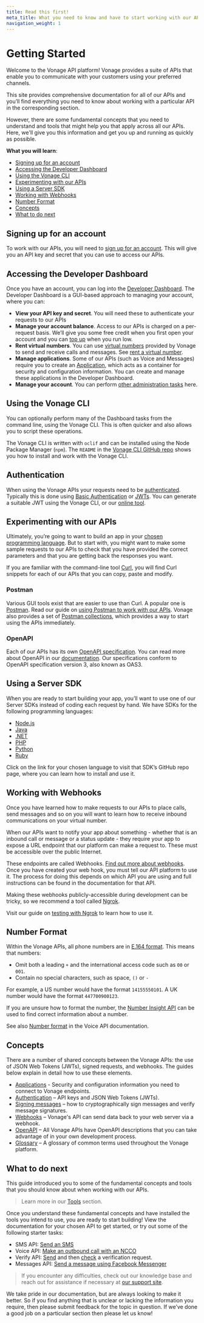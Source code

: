 ```yaml
---
title: Read this first!
meta_title: What you need to know and have to start working with our APIs
navigation_weight: 1
---
```


# Getting Started

Welcome to the Vonage API platform! Vonage provides a suite of APIs that enable you to communicate with your customers using your preferred channels. 

This site provides comprehensive documentation for all of our APIs and you’ll find everything you need to know about working with a particular API in the corresponding section.

However, there are some fundamental concepts that you need to understand and tools that might help you that apply across all our APIs. Here, we'll give you this information and get you up and running as quickly as possible.

**What you will learn**:

- [Signing up for an account](#signing-up-for-an-account)
- [Accessing the Developer Dashboard](#accessing-the-developer-dashboard)
- [Using the Vonage CLI](#using-the-vonage-cli)
- [Experimenting with our APIs](#experimenting-with-our-apis)
- [Using a Server SDK](#using-a-server-sdk)
- [Working with Webhooks](#working-with-webhooks)
- [Number Format](#number-format)
- [Concepts](#concepts)
- [What to do next](#what-to-do-next)

## Signing up for an account

To work with our APIs, you will need to [sign up for an account](/account/guides/dashboard-management#create-and-configure-a-nexmo-account). This will give you an API key and secret that you can use to access our APIs.

## Accessing the Developer Dashboard

Once you have an account, you can log into the [Developer Dashboard](/account/guides/dashboard-management#using-the-nexmo-dashboard-for-account-management). The Developer Dashboard is a GUI-based approach to managing your account, where you can:

* **View your API key and secret**. You will need these to authenticate your requests to our APIs
* **Manage your account balance**. Access to our APIs is charged on a  per-request basis. We’ll give you some free credit when you first open your account and you can [top up](/numbers/guides/payments) when you run low.
* **Rent virtual numbers**. You can use [virtual numbers](/getting-started/concepts/glossary#virtual-number) provided by Vonage to send and receive calls and messages. See [rent a virtual number](/numbers/guides/number-management#rent-a-virtual-number).
* **Manage applications**. Some of our APIs (such as Voice and Messages) require you to create an [Application](/application/overview), which acts as a container for security and configuration information. You can create and manage these applications in the Developer Dashboard.
* **Manage your account**. You can perform [other administration tasks](/account/guides/dashboard-management) here.

## Using the Vonage CLI

You can optionally perform many of the Dashboard tasks from the command line, using the Vonage CLI. This is often quicker and also allows you to script these operations.

The Vonage CLI is written with `oclif` and can be installed using the Node Package Manager (`npm`). The `README` in the [Vonage CLI GitHub repo](https://github.com/Vonage/vonage-cli) shows you how to install and work with the Vonage CLI.

## Authentication

When using the Vonage APIs your requests need to be [authenticated](/getting-started/concepts/authentication). Typically this is done using [Basic Authentication](/getting-started/concepts/authentication#basic-authentication) or [JWTs](/getting-started/concepts/authentication#json-web-tokens). You can generate a suitable JWT using the Vonage CLI, or our [online tool](/jwt).

## Experimenting with our APIs

Ultimately, you’re going to want to build an app in your [chosen programming language](#using-a-server-sdk). But to start with, you might want to make some sample requests to our APIs to check that you have provided the correct parameters and that you are getting back the responses you want.

If you are familiar with the command-line tool [Curl](https://curl.haxx.se/), you will find Curl snippets for each of our APIs that you can copy, paste and modify.

### Postman

Various GUI tools exist that are easier to use than Curl. A popular one is [Postman](https://www.postman.com/). Read our guide on [using Postman to work with our APIs](/getting-started/tools/postman). Vonage also provides a set of [Postman collections](/getting-started/concepts/openapi#postman-collections), which provides a way to start using the APIs immediately.

### OpenAPI

Each of our APIs has its own [OpenAPI specification](/api). You can read more about OpenAPI in our [documentation](/getting-started/concepts/openapi). Our specifications conform to OpenAPI specification version 3, also known as OAS3.

## Using a Server SDK

When you are ready to start building your app, you’ll want to use one of our Server SDKs instead of coding each request by hand. We have SDKs for the following programming languages:

- [Node.js](https://github.com/Vonage/vonage-node-sdk)
- [Java](https://github.com/Vonage/vonage-java-sdk)
- [.NET](https://github.com/Vonage/vonage-dotnet-sdk)
- [PHP](https://github.com/Vonage/vonage-php-sdk-core)
- [Python](https://github.com/Vonage/vonage-python-sdk)
- [Ruby](https://github.com/Vonage/vonage-ruby-sdk)

Click on the link for your chosen language to visit that SDK’s GitHub repo page, where you can learn how to install and use it.

## Working with Webhooks

Once you have learned how to make requests to our APIs to place calls, send messages and so on you will want to learn how to receive inbound communications on your virtual number.

When our APIs want to notify your app about something - whether that is an inbound call or message or a status update - they require your app to expose a URL endpoint that our platform can make a request to. These must be accessible over the public Internet.

These endpoints are called Webhooks. [Find out more about webhooks](/getting-started/concepts/webhooks). Once you have created your web hook, you must tell our API platform to use it. The process for doing this depends on which API you are using and full instructions can be found in the documentation for that API.

Making these webhooks publicly-accessible during development can be tricky, so we recommend a tool called [Ngrok](https://ngrok.com/).

Visit our guide on [testing with Ngrok](https://developer.vonage.com/tools/ngrok) to learn how to use it.

## Number Format

Within the Vonage APIs, all phone numbers are in [E.164 format](https://en.wikipedia.org/wiki/E.164). This means that numbers:

* Omit both a leading `+` and the international access code such as `00` or `001`. 
* Contain no special characters, such as space, `()` or `-`

For example, a US number would have the format `14155550101`. A UK number would have the format `447700900123`.

If you are unsure how to format the number, the [Number Insight API](/number-insight/overview) can be used to find correct information about a number.

See also [Number format](/voice/voice-api/guides/numbers) in the Voice API documentation.

## Concepts

There are a number of shared concepts between the Vonage APIs: the use of JSON Web Tokens (JWTs), signed requests, and webhooks. The guides below explain in detail how to use these elements.

* [Applications](/getting-started/concepts/applications) - Security and configuration information you need to connect to Vonage endpoints.
* [Authentication](/getting-started/concepts/authentication) – API keys and JSON Web Tokens (JWTs).
* [Signing messages](/getting-started/concepts/signing-messages) – how to cryptographically sign messages and verify message signatures.
* [Webhooks](/getting-started/concepts/webhooks) – Vonage's API can send data back to your web server via a webhook.
* [OpenAPI](/getting-started/concepts/openapi) – All Vonage APIs have OpenAPI descriptions that you can take advantage of in your own development process.
* [Glossary](/getting-started/concepts/glossary) – A glossary of common terms used throughout the Vonage platform.


## What to do next

This guide introduced you to some of the fundamental concepts and tools that you should know about when working with our APIs.

> Learn more in our [Tools](https://developer.vonage.com/tools) section.

Once you understand these fundamental concepts and have installed the tools you intend to use, you are ready to start building! View the documentation for your chosen API to get started, or try out some of the following starter tasks:

* SMS API: [Send an SMS](/messaging/sms/code-snippets/send-an-sms)
* Voice API: [Make an outbound call with an NCCO](/voice/voice-api/code-snippets/make-an-outbound-call-with-ncco)
* Verify API: [Send](/verify/code-snippets/send-verify-request) and then [check](/verify/code-snippets/check-verify-request) a verification request.
* Messages API: [Send a message using Facebook Messenger](/messages/code-snippets/messenger/send-text)

> If you encounter any difficulties, check out our knowledge base and reach out for assistance if necessary at [our support site](https://help.nexmo.com/).

We take pride in our documentation, but are always looking to make it better. So if you find anything that is unclear or lacking the information you require, then please submit feedback for the topic in question. If we’ve done a good job on a particular section then please let us know!
